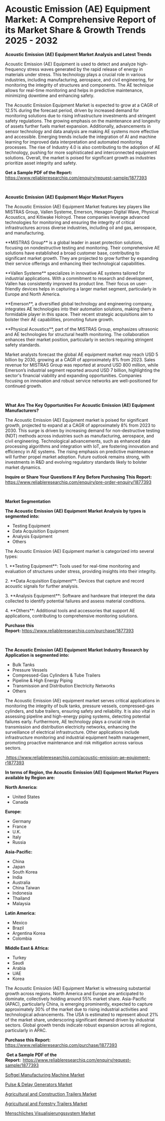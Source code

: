 <p><h1>Acoustic Emission (AE) Equipment Market: A Comprehensive Report of its Market Share & Growth Trends 2025 - 2032</h1></p><p><strong>Acoustic Emission (AE) Equipment Market Analysis and Latest Trends</strong></p>
<p><p>Acoustic Emission (AE) Equipment is used to detect and analyze high-frequency stress waves generated by the rapid release of energy in materials under stress. This technology plays a crucial role in various industries, including manufacturing, aerospace, and civil engineering, for monitoring the integrity of structures and components. The AE technique allows for real-time monitoring and helps in predictive maintenance, minimizing downtime and enhancing safety.</p><p>The Acoustic Emission Equipment Market is expected to grow at a CAGR of 12.5% during the forecast period, driven by increased demand for monitoring solutions due to rising infrastructure investments and stringent safety regulations. The growing emphasis on the maintenance and longevity of assets further fuels market expansion. Additionally, advancements in sensor technology and data analysis are making AE systems more effective and accessible. Emerging trends include the integration of AI and machine learning for improved data interpretation and automated monitoring processes. The rise of Industry 4.0 is also contributing to the adoption of AE technology, pushing for more sophisticated and interconnected equipment solutions. Overall, the market is poised for significant growth as industries prioritize asset integrity and safety.</p></p>
<p><strong>Get a Sample PDF of the Report:&nbsp;</strong> <a href="https://www.reliableresearchiq.com/enquiry/request-sample/1877393?utm_campaign=1121&utm_medium=2&utm_source=Github&utm_content=ia&utm_term=28022025&utm_id=acoustic-emission-ae-equipment">https://www.reliableresearchiq.com/enquiry/request-sample/1877393</a></p>
<p>&nbsp;</p>
<p><strong>Acoustic Emission (AE) Equipment Major Market Players</strong></p>
<p><p>The Acoustic Emission (AE) Equipment Market features key players like MISTRAS Group, Vallen Systeme, Emerson, Hexagon Digital Wave, Physical Acoustics, and Kitiwake Holroyd. These companies leverage advanced technologies for monitoring and ensuring the integrity of critical infrastructures across diverse industries, including oil and gas, aerospace, and manufacturing.</p><p>**MISTRAS Group** is a global leader in asset protection solutions, focusing on nondestructive testing and monitoring. Their comprehensive AE solutions have established a broad customer base, contributing to significant market growth. They are projected to grow further by expanding their service offerings and enhancing their technological capabilities.</p><p>**Vallen Systeme** specializes in innovative AE systems tailored for industrial applications. With a commitment to research and development, Vallen has consistently improved its product line. Their focus on user-friendly devices helps in capturing a larger market segment, particularly in Europe and North America.</p><p>**Emerson**, a diversified global technology and engineering company, integrates AE technologies into their automation solutions, making them a formidable player in this space. Their recent strategic acquisitions aim to bolster their AE capabilities, promoting future growth.</p><p>**Physical Acoustics**, part of the MISTRAS Group, emphasizes ultrasonic and AE technologies for structural health monitoring. The collaboration enhances their market position, particularly in sectors requiring stringent safety standards.</p><p>Market analysts forecast the global AE equipment market may reach USD 5 billion by 2030, growing at a CAGR of approximately 8% from 2023. Sales revenue for MISTRAS Group was reported at around USD 800 million, while Emerson’s industrial segment reported around USD 7 billion, highlighting the sector's financial viability and expanding opportunities. Companies focusing on innovation and robust service networks are well-positioned for continued growth.</p></p>
<p>&nbsp;</p>
<p><strong>What Are The Key Opportunities For Acoustic Emission (AE) Equipment Manufacturers?</strong></p>
<p><p>The Acoustic Emission (AE) Equipment market is poised for significant growth, projected to expand at a CAGR of approximately 8% from 2023 to 2030. This surge is driven by increasing demand for non-destructive testing (NDT) methods across industries such as manufacturing, aerospace, and civil engineering. Technological advancements, such as enhanced data processing algorithms and integration with IoT, are fostering innovation and efficiency in AE systems. The rising emphasis on predictive maintenance will further propel market adoption. Future outlook remains strong, with investments in R&D and evolving regulatory standards likely to bolster market dynamics.</p></p>
<p><strong>Inquire or Share Your Questions If Any Before Purchasing This Report:</strong> <a href="https://www.reliableresearchiq.com/enquiry/pre-order-enquiry/1877393?utm_campaign=1121&utm_medium=2&utm_source=Github&utm_content=ia&utm_term=28022025&utm_id=acoustic-emission-ae-equipment">https://www.reliableresearchiq.com/enquiry/pre-order-enquiry/1877393</a></p>
<p>&nbsp;</p>
<p><strong>Market Segmentation</strong></p>
<p><strong>The Acoustic Emission (AE) Equipment Market Analysis by types is segmented into:</strong></p>
<p><ul><li>Testing Equipment</li><li>Data Acquisition Equipment</li><li>Analysis Equipment</li><li>Others</li></ul></p>
<p><p>The Acoustic Emission (AE) Equipment market is categorized into several types: </p><p>1. **Testing Equipment**: Tools used for real-time monitoring and evaluation of structures under stress, providing insights into their integrity.</p><p>2. **Data Acquisition Equipment**: Devices that capture and record acoustic signals for further analysis.</p><p>3. **Analysis Equipment**: Software and hardware that interpret the data collected to identify potential failures and assess material conditions.</p><p>4. **Others**: Additional tools and accessories that support AE applications, contributing to comprehensive monitoring solutions.</p></p>
<p><strong>Purchase this Report:&nbsp;</strong><a href="https://www.reliableresearchiq.com/purchase/1877393?utm_campaign=1121&utm_medium=2&utm_source=Github&utm_content=ia&utm_term=28022025&utm_id=acoustic-emission-ae-equipment">https://www.reliableresearchiq.com/purchase/1877393</a></p>
<p>&nbsp;</p>
<p><strong>The Acoustic Emission (AE) Equipment Market Industry Research by Application is segmented into:</strong></p>
<p><ul><li>Bulk Tanks</li><li>Pressure Vessels</li><li>Compressed-Gas Cylinders & Tube Trailers</li><li>Pipeline & High Energy Piping</li><li>Transmission and Distribution Electricity Networks</li><li>Others</li></ul></p>
<p><p>The Acoustic Emission (AE) equipment market serves critical applications in monitoring the integrity of bulk tanks, pressure vessels, compressed-gas cylinders, and tube trailers, ensuring safety and reliability. It is also vital in assessing pipeline and high-energy piping systems, detecting potential failures early. Furthermore, AE technology plays a crucial role in transmission and distribution electricity networks, enhancing the surveillance of electrical infrastructure. Other applications include infrastructure monitoring and industrial equipment health management, promoting proactive maintenance and risk mitigation across various sectors.</p></p>
<p><a href="https://www.reliableresearchiq.com/acoustic-emission-ae-equipment-r1877393?utm_campaign=1121&utm_medium=2&utm_source=Github&utm_content=ia&utm_term=28022025&utm_id=acoustic-emission-ae-equipment">&nbsp;https://www.reliableresearchiq.com/acoustic-emission-ae-equipment-r1877393</a></p>
<p><strong>In terms of Region, the Acoustic Emission (AE) Equipment Market Players available by Region are:</strong></p>
<p>
    <p> <strong> North America: </strong>
        <ul>
            <li>United States</li>
            <li>Canada</li>
        </ul>
        </p> 
    <p> <strong> Europe: </strong>
        <ul>
            <li>Germany</li>
            <li>France</li>
            <li>U.K.</li>
            <li>Italy</li>
            <li>Russia</li>
        </ul>
        </p> 
    <p> <strong> Asia-Pacific: </strong>
        <ul>
            <li>China</li>
            <li>Japan</li>
            <li>South Korea</li>
            <li>India</li>
            <li>Australia</li>
            <li>China Taiwan</li>
            <li>Indonesia</li>
            <li>Thailand</li>
            <li>Malaysia</li>
        </ul>
        </p> 
    <p> <strong> Latin America: </strong>
        <ul>
            <li>Mexico</li>
            <li>Brazil</li>
            <li>Argentina Korea</li>
            <li>Colombia</li>
        </ul>
        </p> 
    <p> <strong> Middle East & Africa: </strong>
        <ul>
            <li>Turkey</li>
            <li>Saudi</li>
            <li>Arabia</li>
            <li>UAE</li>
            <li>Korea</li>
        </ul>
    </p>
    </p>
<p><p>The Acoustic Emission (AE) Equipment Market is witnessing substantial growth across regions. North America and Europe are anticipated to dominate, collectively holding around 55% market share. Asia-Pacific (APAC), particularly China, is emerging prominently, expected to capture approximately 30% of the market due to rising industrial activities and technological advancements. The USA is estimated to represent about 21% of the market share, underscoring significant demand driven by industrial sectors. Global growth trends indicate robust expansion across all regions, particularly in APAC.</p></p>
<p><strong>Purchase this Report: </strong><a href="https://www.reliableresearchiq.com/purchase/1877393?utm_campaign=1121&utm_medium=2&utm_source=Github&utm_content=ia&utm_term=28022025&utm_id=acoustic-emission-ae-equipment">https://www.reliableresearchiq.com/purchase/1877393</a></p>
<p>&nbsp;<strong>Get a Sample PDF of the Report:&nbsp;&nbsp;</strong><a href="https://www.reliableresearchiq.com/enquiry/request-sample/1877393?utm_campaign=1121&utm_medium=2&utm_source=Github&utm_content=ia&utm_term=28022025&utm_id=acoustic-emission-ae-equipment">https://www.reliableresearchiq.com/enquiry/request-sample/1877393</a></p>
<p><strong></strong></p>
<p><p><a href="https://github.com/klindsey95/Market-Research-Report-List-1/blob/main/softgel-manufacturing-machine-market.md?utm_campaign=1121&utm_medium=2&utm_source=Github&utm_content=ia&utm_term=28022025&utm_id=acoustic-emission-ae-equipment">Softgel Manufacturing Machine Market</a></p><p><a href="https://github.com/curinbucan9/Market-Research-Report-List-1/blob/main/pulse-delay-generators-market.md?utm_campaign=1121&utm_medium=2&utm_source=Github&utm_content=ia&utm_term=28022025&utm_id=acoustic-emission-ae-equipment">Pulse & Delay Generators Market</a></p><p><a href="https://github.com/yazminwollma30/Market-Research-Report-List-1/blob/main/agricultural-and-construction-trailers-market.md?utm_campaign=1121&utm_medium=2&utm_source=Github&utm_content=ia&utm_term=28022025&utm_id=acoustic-emission-ae-equipment">Agricultural and Construction Trailers Market</a></p><p><a href="https://github.com/boitafbg/Market-Research-Report-List-1/blob/main/agricultural-and-forestry-trailers-market.md?utm_campaign=1121&utm_medium=2&utm_source=Github&utm_content=ia&utm_term=28022025&utm_id=acoustic-emission-ae-equipment">Agricultural and Forestry Trailers Market</a></p><p><a href="https://github.com/delindacallegari68/Market-Research-Report-List-1/blob/main/menschliches-visualisierungssystem-market.md?utm_campaign=1121&utm_medium=2&utm_source=Github&utm_content=ia&utm_term=28022025&utm_id=acoustic-emission-ae-equipment">Menschliches Visualisierungssystem Market</a></p></p>